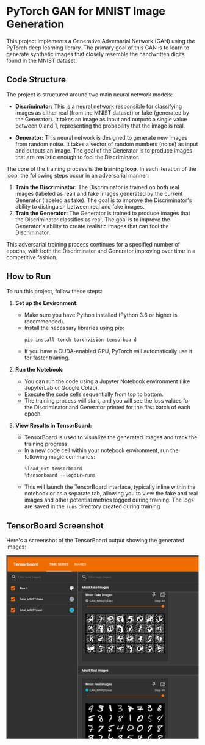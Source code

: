
# PyTorch GAN for MNIST Image Generation

This project implements a Generative Adversarial Network (GAN) using the PyTorch deep learning library. The primary goal of this GAN is to learn to generate synthetic images that closely resemble the handwritten digits found in the MNIST dataset.

## Code Structure

The project is structured around two main neural network models:

*   **Discriminator:** This is a neural network responsible for classifying images as either real (from the MNIST dataset) or fake (generated by the Generator). It takes an image as input and outputs a single value between 0 and 1, representing the probability that the image is real.

*   **Generator:** This neural network is designed to generate new images from random noise. It takes a vector of random numbers (noise) as input and outputs an image. The goal of the Generator is to produce images that are realistic enough to fool the Discriminator.

The core of the training process is the **training loop**. In each iteration of the loop, the following steps occur in an adversarial manner:

1.  **Train the Discriminator:** The Discriminator is trained on both real images (labeled as real) and fake images generated by the current Generator (labeled as fake). The goal is to improve the Discriminator's ability to distinguish between real and fake images.
2.  **Train the Generator:** The Generator is trained to produce images that the Discriminator classifies as real. The goal is to improve the Generator's ability to create realistic images that can fool the Discriminator.

This adversarial training process continues for a specified number of epochs, with both the Discriminator and Generator improving over time in a competitive fashion.

## How to Run

To run this project, follow these steps:

1.  **Set up the Environment:**
    *   Make sure you have Python installed (Python 3.6 or higher is recommended).
    *   Install the necessary libraries using pip:
        ```bash
        pip install torch torchvision tensorboard
        ```
    *   If you have a CUDA-enabled GPU, PyTorch will automatically use it for faster training.

2.  **Run the Notebook:**
    *   You can run the code using a Jupyter Notebook environment (like JupyterLab or Google Colab).
    *   Execute the code cells sequentially from top to bottom.
    *   The training process will start, and you will see the loss values for the Discriminator and Generator printed for the first batch of each epoch.

3.  **View Results in TensorBoard:**
    *   TensorBoard is used to visualize the generated images and track the training progress.
    *   In a new code cell within your notebook environment, run the following magic commands:
        ```python
        %load_ext tensorboard
        %tensorboard --logdir=runs
        ```
    *   This will launch the TensorBoard interface, typically inline within the notebook or as a separate tab, allowing you to view the fake and real images and other potential metrics logged during training. The logs are saved in the `runs` directory created during training.


## TensorBoard Screenshot

Here's a screenshot of the TensorBoard output showing the generated images:

![TensorBoard Screenshot](/tensorboard-screenshot.png)
